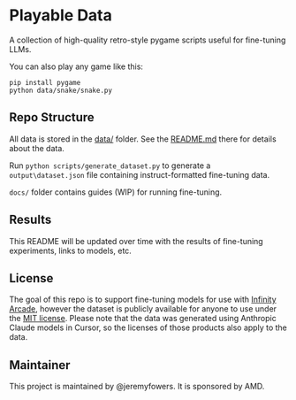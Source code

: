 # Playable Data

A collection of high-quality retro-style pygame scripts useful for fine-tuning LLMs.

You can also play any game like this:

```
pip install pygame
python data/snake/snake.py
```

## Repo Structure

All data is stored in the [data/](data) folder. See the [README.md](data/README.md) there for details about the data.

Run `python scripts/generate_dataset.py` to generate a `output\dataset.json` file containing instruct-formatted fine-tuning data.

`docs/` folder contains guides (WIP) for running fine-tuning.

## Results

This README will be updated over time with the results of fine-tuning experiments, links to models, etc.

## License

The goal of this repo is to support fine-tuning models for use with [Infinity Arcade](https://github.com/lemonade-sdk/infinity-arcade), however the dataset is publicly available for anyone to use under the [MIT license](LICENSE). Please note that the data was generated using Anthropic Claude models in Cursor, so the licenses of those products also apply to the data.

## Maintainer

This project is maintained by @jeremyfowers. It is sponsored by AMD.
